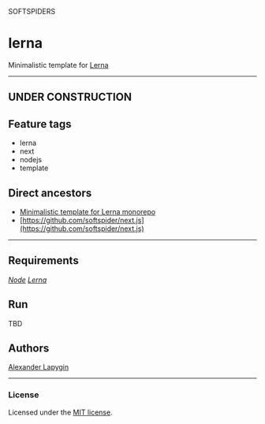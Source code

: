 SOFTSPIDERS

# lerna

Minimalistic template for [Lerna](https://lerna.js.org/)

---
UNDER CONSTRUCTION
---

## Feature tags

- lerna
- next
- nodejs
- template

## Direct ancestors

- [Minimalistic template for Lerna monorepo](https://github.com/softspider/lerna)
- [https://github.com/softspider/next.js](https://github.com/softspider/next.js)

---

## Requirements

[*Node*](https://nodejs.org/en/download/package-manager/)
[*Lerna*](https://lerna.js.org/)


## Run

TBD

## Authors

[Alexander Lapygin](https://github.com/AlexanderLapygin)

---

### License

Licensed under the [MIT license](./LICENSE). 

